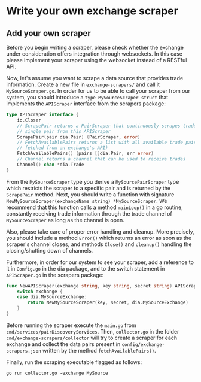 # Write your own exchange scraper

## Add your own scraper

Before you begin writing a scraper, please check whether the exchange under consideration offers integration through websockets. In this case please implement your scraper using the websocket instead of a RESTful API.

Now, let's assume you want to scrape a data source that provides trade information. Create a new file in `exchange-scrapers/` and call it `MySourceScraper.go`. In order for us to be able to call your scraper from our system, you should introduce a `type MySourceScraper struct` that implements the `APIScraper` interface from the scrapers package:

```go
type APIScraper interface {
	io.Closer
	// ScrapePair returns a PairScraper that continuously scrapes trades for a
	// single pair from this APIScraper
	ScrapePair(pair dia.Pair) (PairScraper, error)
	// FetchAvailablePairs returns a list with all available trade pairs (usually
	// fetched from an exchange's API)
	FetchAvailablePairs() (pairs []dia.Pair, err error)
	// Channel returns a channel that can be used to receive trades
	Channel() chan *dia.Trade
}
```

From the `MySourceScraper` type you derive a `MySourcePairScraper` type which restricts the scraper to a specific pair and is returned by the `ScrapePair` method. Next, you should write a function with signature  `NewMySourceScraper(exchangeName string) *MySourceScraper`. We recommend that this function calls a method `mainLoop()`  in a go routine, constantly receiving trade information through the trade channel of `MySourceScraper`  as long as the channel is open.

Also, please take care of proper error handling and cleanup. More precisely, you should include a method `Error()` which returns an error as soon as the scraper's channel closes, and methods `Close()` and `cleanup()` handling the closing/shutting down of channels.

Furthermore, in order for our system to see your scraper, add a reference to it in `Config.go`  in the dia package, and to the switch statement in `APIScraper.go`  in the scrapers package:

```go
func NewAPIScraper(exchange string, key string, secret string) APIScraper {
	switch exchange {
	case dia.MySourceExchange:
		return NewMySourceScraper(key, secret, dia.MySourceExchange)
	}
}
```

Before running the scraper execute the `main.go` from `cmd/services/pairDiscoveryServices`. Then, `collector.go`  in the folder  `cmd/exchange-scrapers/collector` will try to create a scraper for each exchange and collect the data pairs present in `config/exchange-scrapers.json` written by the method `fetchAvailablePairs()`.

Finally, run the scraping executable flagged as follows:

```text
go run collector.go -exchange MySource
```

